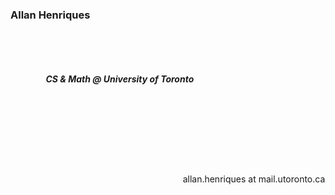 ### Allan Henriques

&nbsp;

&nbsp;

#### &nbsp;&nbsp;&nbsp;&nbsp;&nbsp;&nbsp;&nbsp;&nbsp;&nbsp;&nbsp;&nbsp;&nbsp;&nbsp;&nbsp;&nbsp;&nbsp; *CS & Math @ University of Toronto*

&nbsp;

&nbsp;

&nbsp;

&nbsp;

 &nbsp;&nbsp;&nbsp;&nbsp;&nbsp;&nbsp;&nbsp;&nbsp;&nbsp;&nbsp;&nbsp;&nbsp;&nbsp;&nbsp;&nbsp;&nbsp;&nbsp;&nbsp;&nbsp;&nbsp;&nbsp;&nbsp;&nbsp;&nbsp;&nbsp;&nbsp;&nbsp;&nbsp;&nbsp;&nbsp;&nbsp;&nbsp;&nbsp;&nbsp;&nbsp;&nbsp;&nbsp;&nbsp;&nbsp;&nbsp;&nbsp;&nbsp;&nbsp;&nbsp;&nbsp;&nbsp;&nbsp;&nbsp;&nbsp;&nbsp;&nbsp;&nbsp;&nbsp;&nbsp;&nbsp;&nbsp;&nbsp;&nbsp;&nbsp;&nbsp;&nbsp;&nbsp;&nbsp;&nbsp;&nbsp;&nbsp;&nbsp;&nbsp;&nbsp;&nbsp;allan.henriques at mail.utoronto.ca
